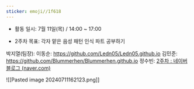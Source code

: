 ```yaml
---
sticker: emoji//1f618
---
```

- 활동 일시: 7월 11일(목) / 14:00 ~ 17:00

- 2주차 목표: 각자 맡은 음성 패턴 인식 파트 공부하기

박지열(팀장): 
이동순: https://github.com/Ledn05/Ledn05.github.io
김민준: https://github.com/Blummerhen/Blummerhen.github.io
정수빈: [2주차 : 네이버 블로그 (naver.com)](https://m.blog.naver.com/qwert0483/223509271740)


![[Pasted image 20240711162123.png]]